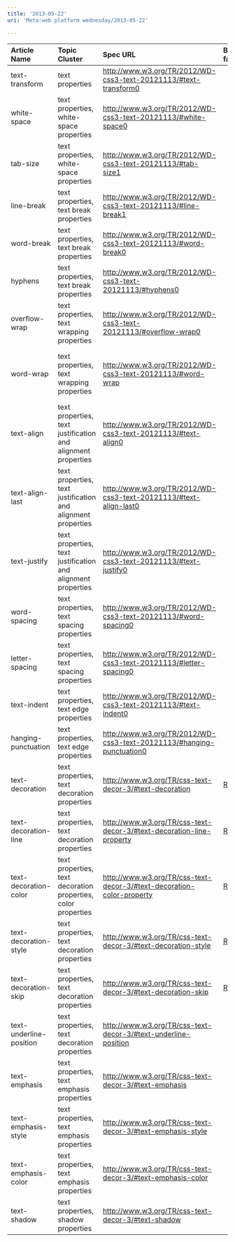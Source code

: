 ```yaml
---
title: '2013-05-22'
uri: 'Meta:web platform wednesday/2013-05-22'

---
```

|Article Name|Topic Cluster|Spec URL|Basic facts|Explanatory text|Examples|Links|Review|Notes|
|:-----------|:------------|:-------|:----------|:---------------|:-------|:----|:-----|:----|
|text-transform|text properties|<http://www.w3.org/TR/2012/WD-css3-text-20121113/#text-transform0>|||||||
|white-space|text properties, white-space properties|<http://www.w3.org/TR/2012/WD-css3-text-20121113/#white-space0>|||||||
|tab-size|text properties, white-space properties|<http://www.w3.org/TR/2012/WD-css3-text-20121113/#tab-size1>|||||||
|line-break|text properties, text break properties|<http://www.w3.org/TR/2012/WD-css3-text-20121113/#line-break1>|||||||
|word-break|text properties, text break properties|<http://www.w3.org/TR/2012/WD-css3-text-20121113/#word-break0>|||||||
|hyphens|text properties, text break properties|<http://www.w3.org/TR/2012/WD-css3-text-20121113/#hyphens0>|||||||
|overflow-wrap|text properties, text wrapping properties|<http://www.w3.org/TR/2012/WD-css3-text-20121113/#overflow-wrap0>|||||||
|word-wrap|text properties, text wrapping properties|<http://www.w3.org/TR/2012/WD-css3-text-20121113/#word-wrap>||||||This property is an alias for overflow-wrap|
|text-align|text properties, text justification and alignment properties|<http://www.w3.org/TR/2012/WD-css3-text-20121113/#text-align0>|||||||
|text-align-last|text properties, text justification and alignment properties|<http://www.w3.org/TR/2012/WD-css3-text-20121113/#text-align-last0>|||||||
|text-justify|text properties, text justification and alignment properties|<http://www.w3.org/TR/2012/WD-css3-text-20121113/#text-justify0>|||||||
|word-spacing|text properties, text spacing properties|<http://www.w3.org/TR/2012/WD-css3-text-20121113/#word-spacing0>|||||||
|letter-spacing|text properties, text spacing properties|<http://www.w3.org/TR/2012/WD-css3-text-20121113/#letter-spacing0>|||||||
|text-indent|text properties, text edge properties|<http://www.w3.org/TR/2012/WD-css3-text-20121113/#text-indent0>|||||||
|hanging-punctuation|text properties, text edge properties|<http://www.w3.org/TR/2012/WD-css3-text-20121113/#hanging-punctuation0>|||||||
|text-decoration|text properties, text decoration properties|<http://www.w3.org/TR/css-text-decor-3/#text-decoration>|[Rsimpson](/User:Rsimpson)|[Rsimpson](/User:Rsimpson)|[Rsimpson](/User:Rsimpson)|[Rsimpson](/User:Rsimpson)|[Julee](/User:Julee)||
|text-decoration-line|text properties, text decoration properties|<http://www.w3.org/TR/css-text-decor-3/#text-decoration-line-property>|[Rsimpson](/User:Rsimpson)|[Rsimpson](/User:Rsimpson)|[Rsimpson](/User:Rsimpson)|[Rsimpson](/User:Rsimpson)|[Julee](/User:Julee)||
|text-decoration-color|text properties, text decoration properties, color properties|<http://www.w3.org/TR/css-text-decor-3/#text-decoration-color-property>|[Rsimpson](/User:Rsimpson)|[Rsimpson](/User:Rsimpson)|[Rsimpson](/User:Rsimpson)|[Rsimpson](/User:Rsimpson)|[Julee](/User:Julee)||
|text-decoration-style|text properties, text decoration properties|<http://www.w3.org/TR/css-text-decor-3/#text-decoration-style>|[Rsimpson](/User:Rsimpson)|[Rsimpson](/User:Rsimpson)|[Rsimpson](/User:Rsimpson)|[Rsimpson](/User:Rsimpson)|[Julee](/User:Julee)||
|text-decoration-skip|text properties, text decoration properties|<http://www.w3.org/TR/css-text-decor-3/#text-decoration-skip>|[Rsimpson](/User:Rsimpson)|[Rsimpson](/User:Rsimpson)|[Rsimpson](/User:Rsimpson)|[Rsimpson](/User:Rsimpson)|[Julee](/User:Julee)||
|text-underline-position|text properties, text decoration properties|<http://www.w3.org/TR/css-text-decor-3/#text-underline-position>|||||||
|text-emphasis|text properties, text emphasis properties|<http://www.w3.org/TR/css-text-decor-3/#text-emphasis>|||||||
|text-emphasis-style|text properties, text emphasis properties|<http://www.w3.org/TR/css-text-decor-3/#text-emphasis-style>|||||||
|text-emphasis-color|text properties, text emphasis properties|<http://www.w3.org/TR/css-text-decor-3/#text-emphasis-color>|||||||
|text-shadow|text properties, shadow properties|<http://www.w3.org/TR/css-text-decor-3/#text-shadow>|||||||


